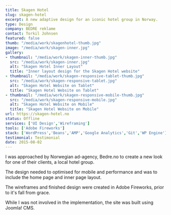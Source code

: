 ```yaml
---
title: Skagen Hotel
slug: skagen-hotel
excerpt: A new adaptive design for an iconic hotel group in Norway.
type: Design
company: BEDRE reklame
contact: Torkil Johnsen
featured: false
thumb: "/media/work/skagenhotel-thumb.jpg"
image: "/media/work/skagen-inner.jpg"
gallery:
- thumbnail: "/media/work/skagen-inner-thumb.jpg"
  src: "/media/work/skagen-inner.jpg"
  alt: "Skagen Hotel Inner Layout"
  title: "Inner layout design for the Skagen Hotel website"
- thumbnail: "/media/work/skagen-responsive-tablet-thumb.jpg"
  src: "/media/work/skagen-responsive-tablet.jpg"
  alt: "Skagen Hotel Website on Tablet"
  title: "Skagen Hotel Website on Tablet"
- thumbnail: "/media/work/skagen-responsive-mobile-thumb.jpg"
  src: "/media/work/skagen-responsive-mobile.jpg"
  alt: "Skagen Hotel Website on Mobile"
  title: "Skagen Hotel Website on Mobile"
url: https://skagen-hotel.no
status: Offline
services: ['UI Design','Wireframing']
tools: ['Adobe Fireworks']
stack: ['WordPress','Beans','AMP','Google Analytics','Git','WP Engine']
testimonial: Testimonial
date: 2015-08-02
---
```

I was approached by Norwegian ad-agency, Bedre.no to create a new look for one of their clients, a local hotel group.

The design needed to optimised for mobile and performance and was to include the home page and inner page layout.

The wireframes and finished design were created in Adobe Fireworks, prior to it's fall from grace.

While I was not involved in the implementation, the site was built using Joomla! CMS.